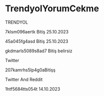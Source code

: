 # TrendyolYorumCekme
TRENDYOL

7klsm096aertk Bitiş 25.10.2023

45a045fg4asd Bitiş 25.10.2023

gkdmarls5089s8ad7 Bitiş belirsiz

Twitter

207kamrhs5lp4g0aBitişş


Twitter And Reddit


1htf5684tts054t 14.10.2023
